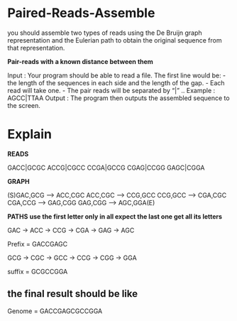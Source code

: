 # Paired-Reads-Assemble
<p>you should assemble two types of reads using the De Bruijn graph representation and the Eulerian path to obtain the original sequence from that representation.</p>
<b>Pair-reads with a known distance between them</b>

Input : Your program should be able to read a file.
The first line would be: - the length of the sequences in each side and the length of  the gap.
                         - Each read will take one.
                         - The pair reads will be separated by “|” .. Example : AGCC|TTAA
Output : The program then outputs the assembled sequence to the screen.


<h1>Explain</h1>

<b>READS</b> 
<p>GACC|GCGC
ACCG|CGCC
CCGA|GCCG
CGAG|CCGG
GAGC|CGGA</p>

<b>GRAPH</b> 
<p>(S)GAC,GCG --> ACC,CGC
ACC,CGC --> CCG,GCC
CCG,GCC --> CGA,CGC
CGA,CCG --> GAG,CGG
GAG,CGG --> AGC,GGA(E)</p>


<b>PATHS</b> 
<b>use the first letter only in all expect the last one get all its letters</b>

<p>GAC -> ACC -> CCG -> CGA -> GAG -> AGC</p>
<p>Prefix = GACCGAGC</p>

<p>GCG -> CGC -> GCC -> CCG -> CGG -> GGA</p>
<p>suffix = GCGCCGGA</p>

<h2>the final result should be like</h2>
<p>Genome = GACCGAGCGCCGGA</p>
